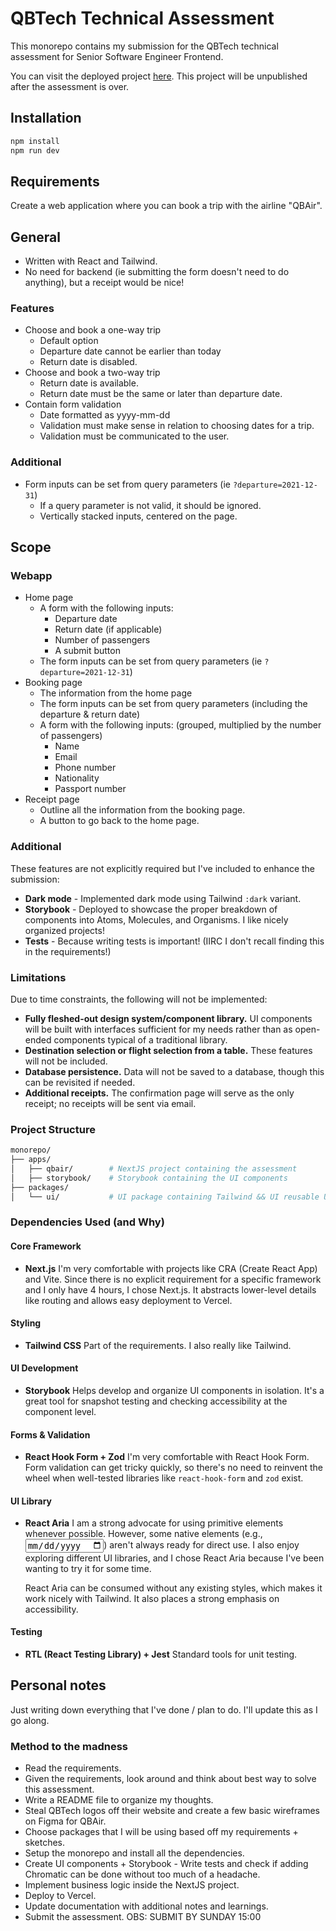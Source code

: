 # QBTech Technical Assessment

This monorepo contains my submission for the QBTech technical assessment for Senior Software Engineer Frontend.

You can visit the deployed project [here](https://qbtech-technical-assessment.vercel.app/). This project will be unpublished after the assessment is over.

## Installation

```bash
npm install
npm run dev
```

## Requirements

Create a web application where you can book a trip with the airline "QBAir".

## General

- Written with React and Tailwind.
- No need for backend (ie submitting the form doesn't need to do anything), but a receipt would be nice!

### Features

- Choose and book a one-way trip
  - Default option
  - Departure date cannot be earlier than today
  - Return date is disabled.
- Choose and book a two-way trip
  - Return date is available.
  - Return date must be the same or later than departure date.
- Contain form validation
  - Date formatted as yyyy-mm-dd
  - Validation must make sense in relation to choosing dates for a trip.
  - Validation must be communicated to the user.

### Additional

- Form inputs can be set from query parameters (ie `?departure=2021-12-31`)
  - If a query parameter is not valid, it should be ignored.
  - Vertically stacked inputs, centered on the page.

## Scope

### Webapp

- Home page
  - A form with the following inputs:
    - Departure date
    - Return date (if applicable)
    - Number of passengers
    - A submit button
  - The form inputs can be set from query parameters (ie `?departure=2021-12-31`)
- Booking page
  - The information from the home page
  - The form inputs can be set from query parameters (including the departure & return date)
  - A form with the following inputs: (grouped, multiplied by the number of passengers)
    - Name
    - Email
    - Phone number
    - Nationality
    - Passport number
- Receipt page
  - Outline all the information from the booking page.
  - A button to go back to the home page.

### Additional

These features are not explicitly required but I've included to enhance the submission:

- **Dark mode** - Implemented dark mode using Tailwind `:dark` variant.
- **Storybook** - Deployed to showcase the proper breakdown of components into Atoms, Molecules, and Organisms. I like nicely organized projects!
- **Tests** - Because writing tests is important! (IIRC I don't recall finding this in the requirements!)

### Limitations

Due to time constraints, the following will not be implemented:

- **Fully fleshed-out design system/component library.** UI components will be built with interfaces sufficient for my needs rather than as open-ended components typical of a traditional library.
- **Destination selection or flight selection from a table.** These features will not be included.
- **Database persistence.** Data will not be saved to a database, though this can be revisited if needed.
- **Additional receipts.** The confirmation page will serve as the only receipt; no receipts will be sent via email.

### Project Structure

```bash
monorepo/
├── apps/
│   ├── qbair/        # NextJS project containing the assessment
│   ├── storybook/    # Storybook containing the UI components
├── packages/
│   └── ui/           # UI package containing Tailwind && UI reusable UI components
```

### Dependencies Used (and Why)

#### Core Framework

- **Next.js**
  I'm very comfortable with projects like CRA (Create React App) and Vite. Since there is no explicit requirement for a specific framework and I only have 4 hours, I chose Next.js. It abstracts lower-level details like routing and allows easy deployment to Vercel.

#### Styling

- **Tailwind CSS**
  Part of the requirements. I also really like Tailwind.

#### UI Development

- **Storybook**
  Helps develop and organize UI components in isolation. It's a great tool for snapshot testing and checking accessibility at the component level.

#### Forms & Validation

- **React Hook Form + Zod**
  I'm very comfortable with React Hook Form. Form validation can get tricky quickly, so there's no need to reinvent the wheel when well-tested libraries like `react-hook-form` and `zod` exist.

#### UI Library

- **React Aria**
  I am a strong advocate for using primitive elements whenever possible. However, some native elements (e.g., <input type="date">) aren't always ready for direct use. I also enjoy exploring different UI libraries, and I chose React Aria because I've been wanting to try it for some time.

  React Aria can be consumed without any existing styles, which makes it work nicely with Tailwind. It also places a strong emphasis on accessibility.

#### Testing

- **RTL (React Testing Library) + Jest**
  Standard tools for unit testing.

## Personal notes

Just writing down everything that I've done / plan to do. I'll update this as I go along.

### Method to the madness

- Read the requirements.
- Given the requirements, look around and think about best way to solve this assessment.
- Write a README file to organize my thoughts.
- Steal QBTech logos off their website and create a few basic wireframes on Figma for QBAir.
- Choose packages that I will be using based off my requirements + sketches.
- Setup the monorepo and install all the dependencies.
- Create UI components + Storybook - Write tests and check if adding Chromatic can be done without too much of a headache.
- Implement business logic inside the NextJS project.
- Deploy to Vercel.
- Update documentation with additional notes and learnings.
- Submit the assessment. OBS: SUBMIT BY SUNDAY 15:00
